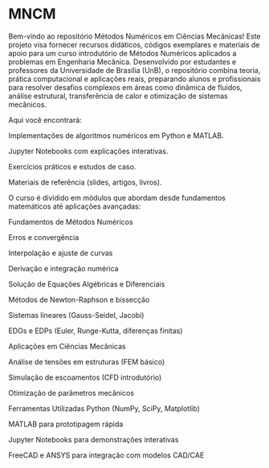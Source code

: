 # MNCM
Bem-vindo ao repositório Métodos Numéricos em Ciências Mecânicas! Este projeto visa fornecer recursos didáticos, códigos exemplares e materiais de apoio para um curso introdutório de Métodos Numéricos aplicados a problemas em Engenharia Mecânica. Desenvolvido por estudantes e professores da Universidade de Brasília (UnB), o repositório combina teoria, prática computacional e aplicações reais, preparando alunos e profissionais para resolver desafios complexos em áreas como dinâmica de fluidos, análise estrutural, transferência de calor e otimização de sistemas mecânicos.

Aqui você encontrará:

Implementações de algoritmos numéricos em Python e MATLAB.

Jupyter Notebooks com explicações interativas.

Exercícios práticos e estudos de caso.

Materiais de referência (slides, artigos, livros).

O curso é dividido em módulos que abordam desde fundamentos matemáticos até aplicações avançadas:

Fundamentos de Métodos Numéricos

Erros e convergência

Interpolação e ajuste de curvas

Derivação e integração numérica

Solução de Equações Algébricas e Diferenciais

Métodos de Newton-Raphson e bissecção

Sistemas lineares (Gauss-Seidel, Jacobi)

EDOs e EDPs (Euler, Runge-Kutta, diferenças finitas)

Aplicações em Ciências Mecânicas

Análise de tensões em estruturas (FEM básico)

Simulação de escoamentos (CFD introdutório)

Otimização de parâmetros mecânicos

Ferramentas Utilizadas
Python (NumPy, SciPy, Matplotlib)

MATLAB para prototipagem rápida

Jupyter Notebooks para demonstrações interativas

FreeCAD e ANSYS para integração com modelos CAD/CAE
